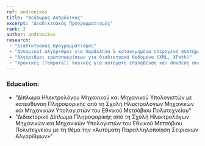 ```yaml
---
ref: andronikos
title: "Θεόδωρος Ανδρόνικος"
excerpt: "Διαδικτυακός Προγραμματισμός"
rank: 3
author: andronikos
research:
 - "Διαδικτυακός προγραμματισμός"
 - "Δυναμικοί αλγόριθμοι για παράλληλα & κατανεμημένα ετερογενή συστήματα"
 - "Αλγόριθμοι ερωταποκρίσεων για διαδικτυακά δεδομένα (XML, XPath)"
 - "Χρονικές (Temporal) λογικές για αυτόματη επαλήθευση και σύνθεση συστημάτων"
---
```


### Education:
  - "Δίπλωμα Ηλεκτρολόγου Μηχανικού και Μηχανικού Υπολογιστών με κατεύθυνση Πληροφορικής από τη Σχολή Ηλεκτρολόγων Μηχανικών και Μηχανικών Υπολογιστών του Εθνικού Μετσόβιου Πολυτεχνείου"
  - "Διδακτορικό Δίπλωμα Πληροφορικής από τη Σχολή Ηλεκτρολόγων Μηχανικών και Μηχανικών Υπολογιστών του Εθνικού Μετσόβιου Πολυτεχνείου με τη θέμα την «Αυτόματη Παραλληλοποίηση Σειριακών Αλγορίθμων»"
